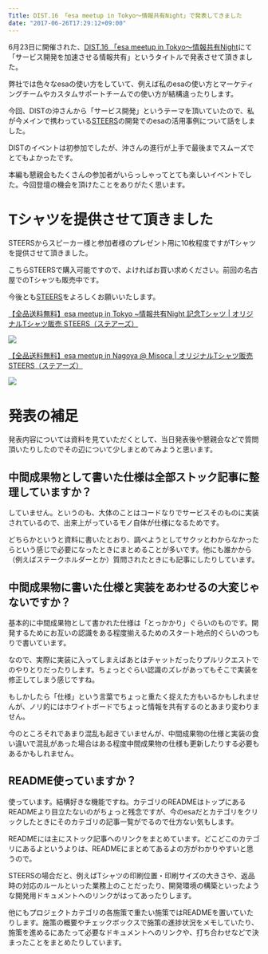 ```yaml
---
Title: DIST.16 「esa meetup in Tokyo〜情報共有Night」で発表してきました
date: "2017-06-26T17:29:12+09:00"
---
```



6月23日に開催された、[DIST\.16 「esa meetup in Tokyo〜情報共有Night](https://dist.connpass.com/event/58048/)にて「サービス開発を加速させる情報共有」というタイトルで発表させて頂きました。

<script async class="speakerdeck-embed" data-id="acfcc545bb1b4fc2b9e58ab20cea25b2" data-ratio="1.33333333333333" src="//speakerdeck.com/assets/embed.js"></script>

弊社では色々なesaの使い方をしていて、例えば私のesaの使い方とマーケティングチームやカスタムサポートチームでの使い方が結構違ったりします。

今回、DISTの沖さんから「サービス開発」というテーマを頂いていたので、私が今メインで携わっている[STEERS](https://steers.jp/)の開発でのesaの活用事例について話をしました。

DISTのイベントは初参加でしたが、沖さんの進行が上手で最後までスムーズでとてもよかったです。

本編も懇親会もたくさんの参加者がいらっしゃってとても楽しいイベントでした。今回登壇の機会を頂けたことをありがたく思います。

# Tシャツを提供させて頂きました

STEERSからスピーカー様と参加者様のプレゼント用に10枚程度ですがTシャツを提供させて頂きました。

こちらSTEERSで購入可能ですので、よければお買い求めください。前回の名古屋でのTシャツも販売中です。

今後とも[STEERS](https://steers.jp/)をよろしくお願いいたします。

[【全品送料無料】esa meetup in Tokyo ~情報共有Night 記念Tシャツ \| オリジナルTシャツ販売 STEERS（ステアーズ）](https://steers.jp/c/esa-meetup-in-tokyo)

![](https://cdn-ak.f.st-hatena.com/images/fotolife/u/ukstudio/20170626/20170626162739.png)


[【全品送料無料】esa meetup in Nagoya @ Misoca \| オリジナルTシャツ販売 STEERS（ステアーズ）](https://steers.jp/c/esa-misoca)

![](https://cdn-ak.f.st-hatena.com/images/fotolife/u/ukstudio/20170626/20170626162800.png)

# 発表の補足

発表内容については資料を見ていただくとして、当日発表後や懇親会などで質問頂いたりしたのでその辺について少しまとめてみようと思います。

## 中間成果物として書いた仕様は全部ストック記事に整理していますか？

していません。というのも、大体のことはコードなりでサービスそのものに実装されているので、出来上がっているモノ自体が仕様になるためです。

どちらかというと資料に書いたとおり、調べようとしてサクッとわからなかったらという感じで必要になったときにまとめることが多いです。他にも誰かから（例えばステークホルダーとか）質問されたときにも記事にしたりしています。

## 中間成果物に書いた仕様と実装をあわせるの大変じゃないですか？

基本的に中間成果物として書かれた仕様は「とっかかり」ぐらいのものです。開発するためにお互いの認識をある程度揃えるためのスタート地点的ぐらいのつもりで書いています。

なので、実際に実装に入ってしまえばあとはチャットだったりプルリクエストでのやりとりだったりします。ちょっとぐらい認識のズレがあってもそこで実装を修正してしまう感じですね。

もしかしたら「仕様」という言葉でちょっと重たく捉えた方もいるかもしれませんが、ノリ的にはホワイトボードでちょっと情報を共有するのとあまり変わりません。

今のところそれであまり混乱も起きていませんが、中間成果物の仕様と実装の食い違いで混乱があった場合はある程度中間成果物の仕様も更新したりする必要もあるかもしれません。

## README使っていますか？

使っています。結構好きな機能ですね。カテゴリのREADMEはトップにあるREADMEより目立たないのがちょっと残念ですが、今のesaだとカテゴリをクリックしたときにそのカテゴリの記事一覧がでるので仕方ない気もします。

READMEには主にストック記事へのリンクをまとめています。どこどこのカテゴリにあるよというよりは、READMEにまとめてあるよの方がわかりやすいと思うので。

STEERSの場合だと、例えばTシャツの印刷位置・印刷サイズの大きさや、返品時の対応のルールといった業務上のことだったり、開発環境の構築といったような開発用ドキュメントへのリンクがはってあったりします。

他にもプロジェクトカテゴリの各施策で重たい施策ではREADMEを置いていたりします。施策の概要やチェックボックスで施策の進捗状況をメモしていたり、施策を進めるにあたって必要なドキュメントへのリンクや、打ち合わせなどで決まったことをまとめたりしています。
